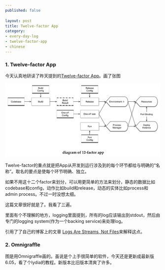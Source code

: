```yaml
---
published: false

layout: post
title: Twelve-factor App
category:
- every-day-log
- twelve-factor-app
- chinese
---
```


### 1. Twelve-factor App
今天认真地研读了昨天提到的[Twelve-factor App](http://12factor.net/)。画了张图

![Twelve-factor App](/assets/img/2014_11/12-factor-app.png)

Twelve-factor的重点就是把App从开发到运行涉及到的每个环节都给与明确的“名称”。取名的要点是使每个环节明确、独立。

如果不用这十二个factor来划分，可以用更简单的方法来划分，静态的数据比如codebase和config，动作比如build和release，动态的实体比如process和admin process。不过一时没想太细。

这篇文章很好就是了。我看了三遍。

里面有个不理解的地方，logging里面提到，所有的log应该输出到stdout，然后由专门的logging system(作为一个backing service)来处理log。

引用了了自己的博客上的文章 [Logs Are Streams, Not Files](http://adam.herokuapp.com/past/2011/4/1/logs_are_streams_not_files/)来解释这点。

### 2. Omnigraffle

图是用Omnigraffle画的。虽说是个上手很简单的软件，今天还是更新成最新版6.05，看了个lydia的教程。新版本比旧版本清爽了许多。

